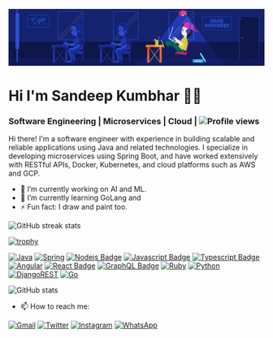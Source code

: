 ![Software Engineering | Microservices | Cloud](https://github.com/codersk/codersk/blob/main/hackbenchers.jpg)

# Hi I'm Sandeep Kumbhar 👋🏼
### Software Engineering | Microservices | Cloud  | ![Profile views](https://gpvc.arturio.dev/codersk)

Hi there! I'm a software engineer with experience in building scalable and reliable applications using Java and related technologies. I specialize in developing microservices using Spring Boot, and have worked extensively with RESTful APIs, Docker, Kubernetes, and cloud platforms such as AWS and GCP.

- 🔭 I’m currently working on AI and ML. 
- 🌱 I’m currently learning GoLang and 
- ⚡ Fun fact: I draw and paint too. 

![GitHub streak stats](https://github-readme-streak-stats.herokuapp.com/?user=codersk)  

[![trophy](https://github-profile-trophy.vercel.app/?username=codersk&theme=onedark&cache_seconds=86400&margin-w=15&margin-h=15&column=-1)](https://github.com/ryo-ma/github-profile-trophy)

[![Java](https://img.shields.io/badge/java-%23ED8B00.svg?style=for-the-badge&logo=java&logoColor=white)](#)
[![Spring](https://img.shields.io/badge/spring-%236DB33F.svg?style=for-the-badge&logo=spring&logoColor=white)](#)
[![Nodejs Badge](https://img.shields.io/badge/-Nodejs-3C873A?style=for-the-badge&labelColor=black&logo=node.js&logoColor=3C873A)](#)
[![Javascript Badge](https://img.shields.io/badge/-Javascript-F0DB4F?style=for-the-badge&labelColor=black&logo=javascript&logoColor=F0DB4F)](#)
[![Typescript Badge](https://img.shields.io/badge/-Typescript-007acc?style=for-the-badge&labelColor=black&logo=typescript&logoColor=007acc)](#)
[![Angular](https://img.shields.io/badge/angular-%23DD0031.svg?style=for-the-badge&logo=angular&logoColor=white)](#)
[![React Badge](https://img.shields.io/badge/-React-61DBFB?style=for-the-badge&labelColor=black&logo=react&logoColor=61DBFB)](#)
[![GraphQL Badge](https://img.shields.io/badge/-GraphQl-e535ab?style=for-the-badge&labelColor=black&logo=node.js&logoColor=e535ab)](#)
[![Ruby](https://img.shields.io/badge/ruby-%23CC342D.svg?style=for-the-badge&logo=ruby&logoColor=white)](#)
[![Python](https://img.shields.io/badge/python-3670A0?style=for-the-badge&logo=python&logoColor=ffdd54)](#)
[![DjangoREST](https://img.shields.io/badge/DJANGO-REST-ff1709?style=for-the-badge&logo=django&logoColor=white&color=ff1709&labelColor=gray)](#)
[![Go](https://img.shields.io/badge/go-%2300ADD8.svg?style=for-the-badge&logo=go&logoColor=white)](#)


<!-- <p align="center">
  <a href="https://skillicons.dev">
    <img src="https://skillicons.dev/icons?i=java,spring,go,python,nodejs,ruby,php,django&theme=light" /><br>
    <img src="https://skillicons.dev/icons?i=js,typescript,angular,react,rails" /><br>
    <img src="https://skillicons.dev/icons?i=mysql,postgres,mongo,graphql,neo4j," /><br>
    <img src="https://skillicons.dev/icons?i=aws,gcp,kafka,rabbitmq,bash," /><br>
    <img src="https://skillicons.dev/icons?i=html5,html,css,sass,bootstrap,codepen," /><br>
    <img src="https://skillicons.dev/icons?i=git,kubernetes,docker,vim,postman,vscode,linux" /><br>
    
  </a>
</p> -->

![GitHub stats](https://github-readme-stats.vercel.app/api?username=codersk&show_icons=true&count_private=true&theme=onedark&cache_seconds=86400)  



- 📫 How to reach me:

[![Gmail](https://img.shields.io/badge/Gmail-D14836?style=for-the-badge&logo=gmail&logoColor=white)](mailto:sandeepkumbhar007@gmail.com) [![Twitter](https://img.shields.io/badge/Twitter-%231DA1F2.svg?style=for-the-badge&logo=Twitter&logoColor=white)](https://twitter.com/atomicsandeep) [![Instagram](https://img.shields.io/badge/Instagram-%23E4405F.svg?style=for-the-badge&logo=Instagram&logoColor=white)](https://instagram.com/atomicsandeep) [	![WhatsApp](https://img.shields.io/badge/WhatsApp-25D366?style=for-the-badge&logo=whatsapp&logoColor=white)](https://wa.me/+919980046112)


